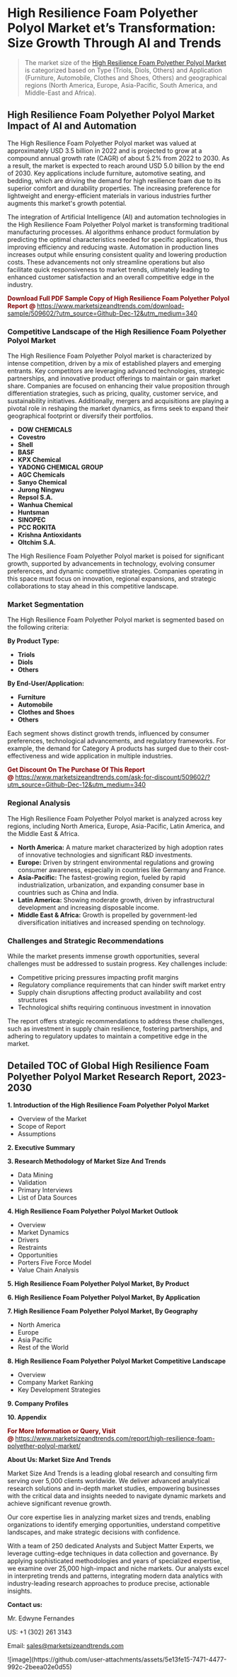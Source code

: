 <H1>High Resilience Foam Polyether Polyol Market et’s Transformation: Size Growth Through AI and Trends</H1><blockquote><p>The market size of the <a href="https://www.marketsizeandtrends.com/download-sample/509602/?utm_source=Github-Dec-12&amp;utm_medium=340" target="_blank">High Resilience Foam Polyether Polyol Market </a>is categorized based on Type (Triols, Diols, Others) and Application (Furniture, Automobile, Clothes and Shoes, Others) and geographical regions (North America, Europe, Asia-Pacific, South America, and Middle-East and Africa).</p></blockquote><p><h2>High Resilience Foam Polyether Polyol Market Impact of AI and Automation</h2><p>The High Resilience Foam Polyether Polyol market was valued at approximately USD 3.5 billion in 2022 and is projected to grow at a compound annual growth rate (CAGR) of about 5.2% from 2022 to 2030. As a result, the market is expected to reach around USD 5.0 billion by the end of 2030. Key applications include furniture, automotive seating, and bedding, which are driving the demand for high resilience foam due to its superior comfort and durability properties. The increasing preference for lightweight and energy-efficient materials in various industries further augments this market's growth potential.</p><p>The integration of Artificial Intelligence (AI) and automation technologies in the High Resilience Foam Polyether Polyol market is transforming traditional manufacturing processes. AI algorithms enhance product formulation by predicting the optimal characteristics needed for specific applications, thus improving efficiency and reducing waste. Automation in production lines increases output while ensuring consistent quality and lowering production costs. These advancements not only streamline operations but also facilitate quick responsiveness to market trends, ultimately leading to enhanced customer satisfaction and an overall competitive edge in the industry.</p></p><p><strong><span style="color: #800000;">Download Full PDF Sample Copy of High Resilience Foam Polyether Polyol Report @</span>&nbsp;</strong><a href="https://www.marketsizeandtrends.com/download-sample/509602/?utm_source=Github-Dec-12&amp;utm_medium=340">https://www.marketsizeandtrends.com/download-sample/509602/?utm_source=Github-Dec-12&amp;utm_medium=340</a></p><h3>Competitive Landscape of the High Resilience Foam Polyether Polyol Market</h3><p>The High Resilience Foam Polyether Polyol market is characterized by intense competition, driven by a mix of established players and emerging entrants. Key competitors are leveraging advanced technologies, strategic partnerships, and innovative product offerings to maintain or gain market share. Companies are focused on enhancing their value proposition through differentiation strategies, such as pricing, quality, customer service, and sustainability initiatives. Additionally, mergers and acquisitions are playing a pivotal role in reshaping the market dynamics, as firms seek to expand their geographical footprint or diversify their portfolios.</p><p><strong><p><ul><li>DOW CHEMICALS </li><li> Covestro </li><li> Shell </li><li> BASF </li><li> KPX Chemical </li><li> YADONG CHEMICAL GROUP </li><li> AGC Chemicals </li><li> Sanyo Chemical </li><li> Jurong Ningwu </li><li> Repsol S.A. </li><li> Wanhua Chemical </li><li> Huntsman </li><li> SINOPEC </li><li> PCC ROKITA </li><li> Krishna Antioxidants </li><li> Oltchim S.A.</p></li></ul></p></strong></p><p>The High Resilience Foam Polyether Polyol market is poised for significant growth, supported by advancements in technology, evolving consumer preferences, and dynamic competitive strategies. Companies operating in this space must focus on innovation, regional expansions, and strategic collaborations to stay ahead in this competitive landscape.</p><h3>Market Segmentation</h3><p>The High Resilience Foam Polyether Polyol market is segmented based on the following criteria:</p><p><strong>By Product Type:</strong></p><p><strong><p><ul><li>Triols </li><li> Diols </li><li> Others</p></li></ul></p></strong></p><p><strong>By End-User/Application:</strong></p><p><strong><p><ul><li>Furniture </li><li> Automobile </li><li> Clothes and Shoes </li><li> Others</p></li></ul></p></strong></p><p>Each segment shows distinct growth trends, influenced by consumer preferences, technological advancements, and regulatory frameworks. For example, the demand for Category A products has surged due to their cost-effectiveness and wide application in multiple industries.</p><p><strong><span style="color: #800000;">Get Discount On The Purchase Of This Report @&nbsp;</span></strong><a href="https://www.marketsizeandtrends.com/ask-for-discount/509602/?utm_source=Github-Dec-12&amp;utm_medium=340">https://www.marketsizeandtrends.com/ask-for-discount/509602/?utm_source=Github-Dec-12&amp;utm_medium=340</a></p><h3>Regional Analysis</h3><p>The High Resilience Foam Polyether Polyol market is analyzed across key regions, including North America, Europe, Asia-Pacific, Latin America, and the Middle East &amp; Africa.</p><ul><li><strong>North America:</strong> A mature market characterized by high adoption rates of innovative technologies and significant R&amp;D investments.</li><li><strong>Europe:</strong> Driven by stringent environmental regulations and growing consumer awareness, especially in countries like Germany and France.</li><li><strong>Asia-Pacific:</strong> The fastest-growing region, fueled by rapid industrialization, urbanization, and expanding consumer base in countries such as China and India.</li><li><strong>Latin America:</strong> Showing moderate growth, driven by infrastructural development and increasing disposable income.</li><li><strong>Middle East &amp; Africa:</strong> Growth is propelled by government-led diversification initiatives and increased spending on technology.</li></ul><h3>Challenges and Strategic Recommendations</h3><p>While the market presents immense growth opportunities, several challenges must be addressed to sustain progress. Key challenges include:</p><ul><li>Competitive pricing pressures impacting profit margins</li><li>Regulatory compliance requirements that can hinder swift market entry</li><li>Supply chain disruptions affecting product availability and cost structures</li><li>Technological shifts requiring continuous investment in innovation</li></ul><p>The report offers strategic recommendations to address these challenges, such as investment in supply chain resilience, fostering partnerships, and adhering to regulatory updates to maintain a competitive edge in the market.</p><h2>Detailed TOC of Global High Resilience Foam Polyether Polyol Market Research Report, 2023-2030</h2><p><strong>1. Introduction of the High Resilience Foam Polyether Polyol Market</strong></p><ul><li>Overview of the Market</li><li>Scope of Report</li><li>Assumptions&nbsp;</li></ul><p><strong>2. Executive Summary</strong></p><p><strong>3. Research Methodology of <strong>Market Size And Trends</strong></strong></p><ul><li>Data Mining</li><li>Validation</li><li>Primary Interviews</li><li>List of Data Sources&nbsp;</li></ul><p><strong>4. High Resilience Foam Polyether Polyol Market Outlook</strong></p><ul><li>Overview</li><li>Market Dynamics</li><li>Drivers</li><li>Restraints</li><li>Opportunities</li><li>Porters Five Force Model</li><li>Value Chain Analysis&nbsp;</li></ul><p><strong>5. High Resilience Foam Polyether Polyol Market, By Product</strong></p><p><strong>6. High Resilience Foam Polyether Polyol Market, By Application</strong></p><p><strong>7. High Resilience Foam Polyether Polyol Market, By Geography</strong></p><ul><li>North America</li><li>Europe</li><li>Asia Pacific</li><li>Rest of the World&nbsp;</li></ul><p><strong>8. High Resilience Foam Polyether Polyol Market Competitive Landscape</strong></p><ul><li>Overview</li><li>Company Market Ranking</li><li>Key Development Strategies&nbsp;</li></ul><p><strong>9. Company Profiles</strong></p><p><strong>10. Appendix</strong></p><p><strong><span style="color: #800000;">For More Information or Query, Visit @&nbsp;</span></strong><a href="https://www.marketsizeandtrends.com/report/high-resilience-foam-polyether-polyol-market/">https://www.marketsizeandtrends.com/report/high-resilience-foam-polyether-polyol-market/</a></p><p></p><p><strong>About Us:&nbsp;Market Size And Trends</strong></p><p>Market Size And Trends&nbsp;is a leading global research and consulting firm serving over 5,000 clients worldwide. We deliver advanced analytical research solutions and in-depth market studies, empowering businesses with the critical data and insights needed to navigate dynamic markets and achieve significant revenue growth.</p><p>Our core expertise lies in analyzing market sizes and trends, enabling organizations to identify emerging opportunities, understand competitive landscapes, and make strategic decisions with confidence.</p><p>With a team of 250 dedicated Analysts and Subject Matter Experts, we leverage cutting-edge techniques in data collection and governance. By applying sophisticated methodologies and years of specialized expertise, we examine over 25,000 high-impact and niche markets. Our analysts excel in interpreting trends and patterns, integrating modern data analytics with industry-leading research approaches to produce precise, actionable insights.</p><p><strong>Contact us:</strong></p><p>Mr. Edwyne Fernandes</p><p>US: +1 (302) 261 3143</p><p>Email: <a href="mailto:sales@marketsizeandtrends.com">sales@marketsizeandtrends.com</a>&nbsp;</p>
![image](https://github.com/user-attachments/assets/5e13fe15-7471-4477-992c-2beea02e0d55)
